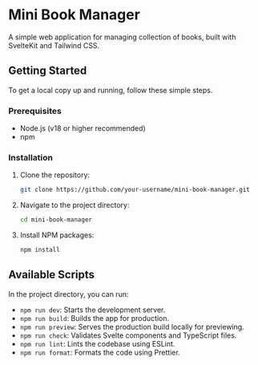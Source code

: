 # Mini Book Manager

A simple web application for managing collection of books, built with SvelteKit and Tailwind CSS.

## Getting Started

To get a local copy up and running, follow these simple steps.

### Prerequisites

-   Node.js (v18 or higher recommended)
-   npm

### Installation

1.  Clone the repository:
    ```sh
    git clone https://github.com/your-username/mini-book-manager.git
    ```
2.  Navigate to the project directory:
    ```sh
    cd mini-book-manager
    ```
3.  Install NPM packages:
    ```sh
    npm install
    ```

## Available Scripts

In the project directory, you can run:

-   `npm run dev`: Starts the development server.
-   `npm run build`: Builds the app for production.
-   `npm run preview`: Serves the production build locally for previewing.
-   `npm run check`: Validates Svelte components and TypeScript files.
-   `npm run lint`: Lints the codebase using ESLint.
-   `npm run format`: Formats the code using Prettier.